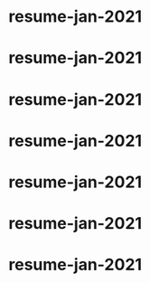 # resume-jan-2021
# resume-jan-2021
# resume-jan-2021
# resume-jan-2021
# resume-jan-2021
# resume-jan-2021
# resume-jan-2021
